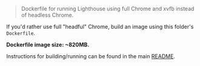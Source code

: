 > Dockerfile for running Lighthouse using full Chrome and xvfb instead of
headless Chrome.

If you'd rather use full "headful" Chrome, build an image using this folder's
`Dockerfile`.

**Dockerfile image size: ~820MB.**

Instructions for building/running can be found in the main [README](../README.md).
